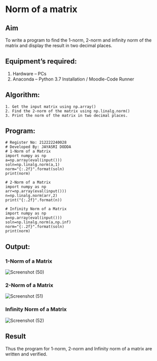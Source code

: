 # Norm of a matrix
## Aim
To write a program to find the 1-norm, 2-norm and infinity norm of the matrix and display the result in two decimal places.
## Equipment’s required:
1.	Hardware – PCs
2.	Anaconda – Python 3.7 Installation / Moodle-Code Runner
## Algorithm:
	1. Get the input matrix using np.array()   
    2. Find the 2-norm of the matrix using np.linalg.norm()
	3. Print the norm of the matrix in two decimal places.
## Program:
```
# Register No: 212222240028
# Developed By: JAYASRI DODDA
# 1-Norm of a Matrix
import numpy as np
a=np.array(eval(input()))
soln=np.linalg.norm(a,1)
norm="{:.2f}".format(soln)
print(norm)

# 2-Norm of a Matrix
import numpy as np
arr=np.array(eval(input()))
n=np.linalg.norm(arr,2)
print("{:.2f}".format(n))

# Infinity Norm of a Matrix
import numpy as np
a=np.array(eval(input()))
soln=np.linalg.norm(a,np.inf)
norm="{:.2f}".format(soln)
print(norm)

```
## Output:
### 1-Norm of a Matrix
![Screenshot (50)](https://github.com/jayasridodda/Norm-of-a-matrix/assets/123259278/22e5d943-57f5-46be-849c-131251e43621)

### 2-Norm of a Matrix
![Screenshot (51)](https://github.com/jayasridodda/Norm-of-a-matrix/assets/123259278/9b0dfddc-1be9-486d-a499-830e9deb0743)

### Infinity Norm of a Matrix
![Screenshot (52)](https://github.com/jayasridodda/Norm-of-a-matrix/assets/123259278/f9d145e4-9aad-4e87-8f13-43a3d4c68a4f)

## Result
Thus the program for 1-norm, 2-norm and Infinity norm of a matrix are written and verified.
